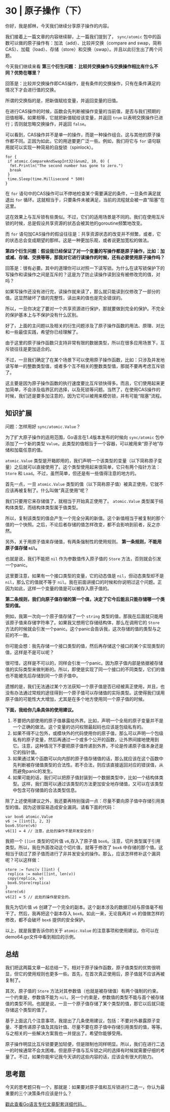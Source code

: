 # 30 | 原子操作（下）
你好，我是郝林，今天我们继续分享原子操作的内容。

我们接着上一篇文章的内容继续聊，上一篇我们提到了， `sync/atomic` 包中的函数可以做的原子操作有：加法（add）、比较并交换（compare and swap，简称CAS）、加载（load）、存储（store）和交换（swap）。并且以此衍生出了两个问题。

今天我们继续来看 **第三个衍生问题： 比较并交换操作与交换操作相比有什么不同？优势在哪里？**

回答是：比较并交换操作即CAS操作，是有条件的交换操作，只有在条件满足的情况下才会进行值的交换。

所谓的交换指的是，把新值赋给变量，并返回变量的旧值。

在进行CAS操作的时候，函数会先判断被操作变量的当前值，是否与我们预期的旧值相等。如果相等，它就把新值赋给该变量，并返回 `true` 以表明交换操作已进行；否则就忽略交换操作，并返回 `false`。

可以看到，CAS操作并不是单一的操作，而是一种操作组合。这与其他的原子操作都不同。正因为如此，它的用途要更广泛一些。例如，我们将它与 `for` 语句联用就可以实现一种简易的自旋锁（spinlock）。

```
for {
 if atomic.CompareAndSwapInt32(&num2, 10, 0) {
  fmt.Println("The second number has gone to zero.")
  break
 }
 time.Sleep(time.Millisecond * 500)
}

```

在 `for` 语句中的CAS操作可以不停地检查某个需要满足的条件，一旦条件满足就退出 `for` 循环。这就相当于，只要条件未被满足，当前的流程就会被一直“阻塞”在这里。

这在效果上与互斥锁有些类似。不过，它们的适用场景是不同的。我们在使用互斥锁的时候，总是假设共享资源的状态会被其他的goroutine频繁地改变。

而 `for` 语句加CAS操作的假设往往是：共享资源状态的改变并不频繁，或者，它的状态总会变成期望的那样。这是一种更加乐观，或者说更加宽松的做法。

**第四个衍生问题：假设我已经保证了对一个变量的写操作都是原子操作，比如：加或减、存储、交换等等，那我对它进行读操作的时候，还有必要使用原子操作吗？**

回答是：很有必要。其中的道理你可以对照一下读写锁。为什么在读写锁保护下的写操作和读操作之间是互斥的？这是为了防止读操作读到没有被修改完的值，对吗？

如果写操作还没有进行完，读操作就来读了，那么就只能读到仅修改了一部分的值。这显然破坏了值的完整性，读出来的值也是完全错误的。

所以，一旦你决定了要对一个共享资源进行保护，那就要做到完全的保护。不完全的保护基本上与不保护没有什么区别。

好了，上面的主问题以及相关的衍生问题涉及了原子操作函数的用法、原理、对比和一些最佳实践，希望你已经理解了。

由于这里的原子操作函数只支持非常有限的数据类型，所以在很多应用场景下，互斥锁往往是更加适合的。

不过，一旦我们确定了在某个场景下可以使用原子操作函数，比如：只涉及并发地读写单一的整数类型值，或者多个互不相关的整数类型值，那就不要再考虑互斥锁了。

这主要是因为原子操作函数的执行速度要比互斥锁快得多。而且，它们使用起来更加简单，不会涉及临界区的选择，以及死锁等问题。当然了，在使用CAS操作的时候，我们还是要多加注意的，因为它可以被用来模仿锁，并有可能“阻塞”流程。

## 知识扩展

问题：怎样用好 `sync/atomic.Value`？

为了扩大原子操作的适用范围，Go语言在1.4版本发布的时候向 `sync/atomic` 包中添加了一个新的类型 `Value`。此类型的值相当于一个容器，可以被用来“原子地”存储和加载任意的值。

`atomic.Value` 类型是开箱即用的，我们声明一个该类型的变量（以下简称原子变量）之后就可以直接使用了。这个类型使用起来很简单，它只有两个指针方法： `Store` 和 `Load`。不过，虽然简单，但还是有一些值得注意的地方的。

首先一点，一旦 `atomic.Value` 类型的值（以下简称原子值）被真正使用，它就不应该再被复制了。什么叫做“真正使用”呢？

我们只要用它来存储值了，就相当于开始真正使用了。 `atomic.Value` 类型属于结构体类型，而结构体类型属于值类型。

所以，复制该类型的值会产生一个完全分离的新值。这个新值相当于被复制的那个值的一个快照。之后，不论后者存储的值怎样改变，都不会影响到前者，反之亦然。

另外，关于用原子值来存储值，有两条强制性的使用规则。 **第一条规则，不能用原子值存储 `nil`。**

也就是说，我们不能把 `nil` 作为参数值传入原子值的 `Store` 方法，否则就会引发一个panic。

这里要注意，如果有一个接口类型的变量，它的动态值是 `nil`，但动态类型却不是 `nil`，那么它的值就不等于 `nil`。我在前面讲接口的时候和你说明过这个问题。正因为如此，这样一个变量的值是可以被存入原子值的。

**第二条规则，我们向原子值存储的第一个值，决定了它今后能且只能存储哪一个类型的值。**

例如，我第一次向一个原子值存储了一个 `string` 类型的值，那我在后面就只能用该原子值来存储字符串了。如果我又想用它存储结构体，那么在调用它的 `Store` 方法的时候就会引发一个panic。这个panic会告诉我，这次存储的值的类型与之前的不一致。

你可能会想：我先存储一个接口类型的值，然后再存储这个接口的某个实现类型的值，这样是不是可以呢？

很可惜，这样是不可以的，同样会引发一个panic。因为原子值内部是依据被存储值的实际类型来做判断的。所以，即使是实现了同一个接口的不同类型，它们的值也不能被先后存储到同一个原子值中。

遗憾的是，我们无法通过某个方法获知一个原子值是否已经被真正使用，并且，也没有办法通过常规的途径得到一个原子值可以存储值的实际类型。这使得我们误用原子值的可能性大大增加，尤其是在多个地方使用同一个原子值的时候。

**下面，我给你几条具体的使用建议。**

1. 不要把内部使用的原子值暴露给外界。比如，声明一个全局的原子变量并不是一个正确的做法。这个变量的访问权限最起码也应该是包级私有的。
2. 如果不得不让包外，或模块外的代码使用你的原子值，那么可以声明一个包级私有的原子变量，然后再通过一个或多个公开的函数，让外界间接地使用到它。注意，这种情况下不要把原子值传递到外界，不论是传递原子值本身还是它的指针值。
3. 如果通过某个函数可以向内部的原子值存储值的话，那么就应该在这个函数中先判断被存储值类型的合法性。若不合法，则应该直接返回对应的错误值，从而避免panic的发生。
4. 如果可能的话，我们可以把原子值封装到一个数据类型中，比如一个结构体类型。这样，我们既可以通过该类型的方法更加安全地存储值，又可以在该类型中包含可存储值的合法类型信息。

除了上述使用建议之外，我还要再特别强调一点：尽量不要向原子值中存储引用类型的值。因为这很容易造成安全漏洞。请看下面的代码：

```
var box6 atomic.Value
v6 := []int{1, 2, 3}
box6.Store(v6)
v6[1] = 4 // 注意，此处的操作不是并发安全的！

```

我把一个 `[]int` 类型的切片值 `v6`,存入了原子值 `box6`。注意，切片类型属于引用类型。所以，我在外面改动这个切片值，就等于修改了 `box6` 中存储的那个值。这相当于绕过了原子值而进行了非并发安全的操作。那么，应该怎样修补这个漏洞呢？可以这样做：

```
store := func(v []int) {
 replica := make([]int, len(v))
 copy(replica, v)
 box6.Store(replica)
}
store(v6)
v6[2] = 5 // 此处的操作是安全的。

```

我先为切片值 `v6` 创建了一个完全的副本。这个副本涉及的数据已经与原值毫不相干了。然后，我再把这个副本存入 `box6`。如此一来，无论我再对 `v6` 的值做怎样的修改，都不会破坏 `box6` 提供的安全保护。

以上，就是我要告诉你的关于 `atomic.Value` 的注意事项和使用建议。你可以在demo64.go文件中看到相应的示例。

## 总结

我们把这两篇文章一起总结一下。相对于原子操作函数，原子值类型的优势很明显，但它的使用规则也更多一些。首先，在首次真正使用后，原子值就不应该再被复制了。

其次，原子值的 `Store` 方法对其参数值（也就是被存储值）有两个强制的约束。一个约束是，参数值不能为 `nil`。另一个约束是，参数值的类型不能与首个被存储值的类型不同。也就是说，一旦一个原子值存储了某个类型的值，那它以后就只能存储这个类型的值了。

基于上面这几个注意事项，我提出了几条使用建议，包括：不要对外暴露原子变量、不要传递原子值及其指针值、尽量不要在原子值中存储引用类型的值，等等。与之相关的一些解决方案我也一并提出了。希望你能够受用。

原子操作明显比互斥锁要更加轻便，但是限制也同样明显。所以，我们在进行二选一的时候通常不会太困难。但是原子值与互斥锁之间的选择有时候就需要仔细的考量了。不过，如果你能牢记我今天讲的这些内容的话，应该会有很大的助力。

## 思考题

今天的思考题只有一个，那就是：如果要对原子值和互斥锁进行二选一，你认为最重要的三个决策条件应该是什么？

[戳此查看Go语言专栏文章配套详细代码。](https://github.com/hyper0x/Golang_Puzzlers)